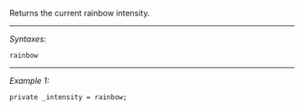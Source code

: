 Returns the current rainbow intensity.


---
*Syntaxes:*

`rainbow`

---
*Example 1:*

```sqf
private _intensity = rainbow;
```